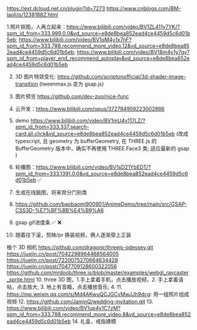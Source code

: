 https://ext.dcloud.net.cn/plugin?id=7273
https://www.cnblogs.com/BM-laoli/p/12381882.html

1.照片抠图，人再立起来：https://www.bilibili.com/video/BV1ZL411y7YK/?spm_id_from=333.999.0.0&vd_source=e8de8bea852ead4ce4459d5c6d01b5eb;
https://www.bilibili.com/video/BV1qM4y1x7nF?spm_id_from=333.788.recommend_more_video.12&vd_source=e8de8bea852ead4ce4459d5c6d01b5eb;
https://www.bilibili.com/video/BV18m4y1y7gy?spm_id_from=player_end_recommend_autoplay&vd_source=e8de8bea852ead4ce4459d5c6d01b5eb

2. 3D 图片特效变化: https://github.com/scriptonofficial/3d-shader-image-transition
(tweenmax.js 变为 gsap.js) 

3. 图片预览 https://github.com/dev-zuo/nice-func

4. 云开发：https://www.bilibili.com/opus/372784959223002866

4. demo https://www.bilibili.com/video/BV1mU4y117LZ/?spm_id_from=333.337.search-card.all.click&vd_source=e8de8bea852ead4ce4459d5c6d01b5eb (改成 typescript, 且 geometry 为 bufferGeometry, 在 THREE.js 的 BufferGeometry 版本中，确实不再使用 THREE.Face3 类; 适应最新的 gsap )

5. 轮播图：https://www.bilibili.com/video/BV1sD21YbEDT/?spm_id_from=333.1391.0.0&vd_source=e8de8bea852ead4ce4459d5c6d01b5eb ✅ 

6. 生成在线脑图，将来宾分门别类

7. https://github.com/baobaomi900901/AnimeDemo/tree/main/src/GSAP-CSS3D-%E7%BF%BB%E4%B9%A6

8. gsap gif进度条 ✅ ❌

9. 随着往下滚，剪映/pr 换装视频，俩人逐渐穿上正装

租个 3D 相机
https://github.com/dragonir/threejs-odessey.git
https://juejin.cn/post/7042298964468564005
https://juejin.cn/post/7220075270664634428
https://juejin.cn/post/7047709128600322056
https://github.com/mrdoob/three.js/blob/master/examples/webgl_raycaster_sprite.html
10. three 3D 图，1.手上拿着手机，点击播放视频，2. 手上拿着请帖，点击放大; 3. 地上有音箱，点击播放音乐; 4. 
11. https://mp.weixin.qq.com/s/Md4AKwuQCJGCvMwJJh9dcg: 用一组照片组成视频
12. https://github.com/JaminQ/wedding-invitation.git
13. https://www.bilibili.com/video/BV1up4y1C7zM?spm_id_from=333.788.recommend_more_video.8&vd_source=e8de8bea852ead4ce4459d5c6d01b5eb
14. 礼盒，戒指建模
